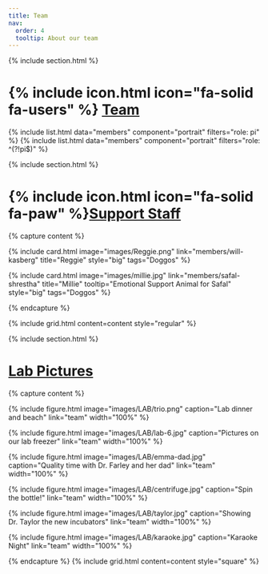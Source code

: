 ```yaml
---
title: Team
nav:	
  order: 4
  tooltip: About our team
---
```



{% include section.html %}
# {% include icon.html icon="fa-solid fa-users" %} <u>Team</u>
{% include list.html data="members" component="portrait" filters="role: pi" %}
{% include list.html data="members" component="portrait" filters="role: ^(?!pi$)" %}



{% include section.html %}
# {% include icon.html icon="fa-solid fa-paw" %}<u>Support Staff</u>



{% capture content %}

{%
  include card.html
  image="images/Reggie.png"
  link="members/will-kasberg"
  title="Reggie"
  style="big"
  tags="Doggos"
%}


{%
  include card.html
  image="images/millie.jpg"
  link="members/safal-shrestha"
  title="Millie"
  tooltip="Emotional Support Animal for Safal"
  style="big"
  tags="Doggos"
%}



{% endcapture %}

 

{%
  include grid.html
  content=content
  style="regular"
%}

{% include section.html %}
# <u>Lab Pictures</u>

{% capture content %}

{%
  include figure.html
  image="images/LAB/trio.png"
  caption="Lab dinner and beach"
  link="team"
  width="100%"
%}

{%
  include figure.html
  image="images/LAB/lab-6.jpg"
  caption="Pictures on our lab freezer"
  link="team"
  width="100%"
%}


{%
  include figure.html
  image="images/LAB/emma-dad.jpg"
  caption="Quality time with Dr. Farley and her dad"
  link="team"
  width="100%"
%}

{%
  include figure.html
  image="images/LAB/centrifuge.jpg"
  caption="Spin the bottle!"
  link="team"
  width="100%"
%}

{%
  include figure.html
  image="images/LAB/taylor.jpg"
  caption="Showing Dr. Taylor the new incubators"
  link="team"
  width="100%"
%}

{%
  include figure.html
  image="images/LAB/karaoke.jpg"
  caption="Karaoke Night"
  link="team"
  width="100%"
%}


{% endcapture %}
{%
  include grid.html
  content=content
  style="square"
%}
